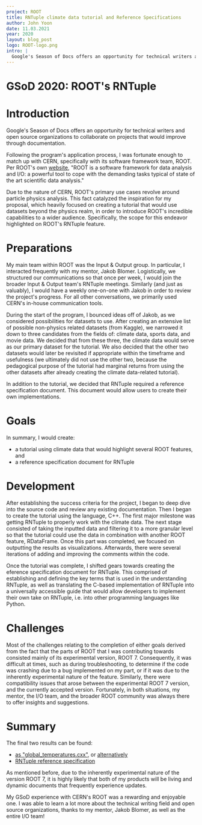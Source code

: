```yaml
---
project: ROOT
title: RNTuple climate data tutorial and Reference Specifications
author: John Yoon
date: 11.03.2021
year: 2020
layout: blog_post
logo: ROOT-logo.png
intro: |
  Google's Season of Docs offers an opportunity for technical writers and open source organizations to collaborate on projects that would improve through documentation. Following the program's application process, I was fortunate enough to match up with CERN, specifically with its software framework team, ROOT. Per ROOT's own [website](https://root.cern.ch/root/htmldoc/guides/primer/ROOTPrimer.html#motivation-and-introduction), "ROOT is a software framework for data analysis and I/O: a powerful tool to cope with the demanding tasks typical of state of the art scientific data analysis." 
---
```


# GSoD 2020: ROOT's RNTuple

# Introduction
Google's Season of Docs offers an opportunity for technical writers and open source organizations to collaborate on projects that would improve through documentation. 

Following the program's application process, I was fortunate enough to match up with CERN, specifically with its software framework team, ROOT. Per ROOT's own [website](https://root.cern.ch/root/htmldoc/guides/primer/ROOTPrimer.html#motivation-and-introduction), "ROOT is a software framework for data analysis and I/O: a powerful tool to cope with the demanding tasks typical of state of the art scientific data analysis."

Due to the nature of CERN, ROOT's primary use cases revolve around particle physics analysis. This fact catalyzed the inspiration for my proposal, which heavily focused on creating a tutorial that would use datasets beyond the physics realm, in order to introduce ROOT's incredible capabilities to a wider audience. Specifically, the scope for this endeavor highlighted on ROOT's RNTuple feature.

# Preparations
My main team within ROOT was the Input & Output group. In particular, I interacted frequently with my mentor, Jakob Blomer. Logistically, we structured our communications so that once per week, I would join the broader Input & Output team's RNTuple meetings. Similarly (and just as valuably), I would have a weekly one-on-one with Jakob in order to review the project's progress. For all other conversations, we primarily used CERN's in-house communication tools.

During the start of the program, I bounced ideas off of Jakob, as we considered possibilities for datasets to use. After creating an extensive list of possible non-physics related datasets (from Kaggle), we narrowed it down to three candidates from the fields of: climate data, sports data, and movie data. We decided that from these three, the climate data would serve as our primary dataset for the tutorial. We also decided that the other two datasets would later be revisited if appropriate within the timeframe and usefulness (we ultimately did not use the other two, because the pedagogical purpose of the tutorial had marginal returns from using the other datasets after already creating the climate data-related tutorial).

In addition to the tutorial, we decided that RNTuple required a reference specification document. This document would allow users to create their own implementations.

# Goals
In summary, I would create:
* a tutorial using climate data that would highlight several ROOT features, and
* a reference specification document for RNTuple

# Development
After establishing the success criteria for the project, I began to deep dive into the source code and review any existing documentation. Then I began to create the tutorial using the language, C++. The first major milestone was getting RNTuple to properly work with the climate data. The next stage consisted of taking the inputted data and filtering it to a more granular level so that the tutorial could use the data in combination with another ROOT feature, RDataFrame. Once this part was completed, we focused on outputting the results as visualizations. Afterwards, there were several iterations of adding and improving the comments within the code.

Once the tutorial was complete, I shifted gears towards creating the eference specification document for RNTuple. This comprised of establishing and defining the key terms that is used in the understanding RNTuple, as well as translating the C-based implementation of RNTuple into a universally accessible guide that would allow developers to implement their own take on RNTuple, i.e. into other programming languages like Python.

# Challenges
Most of the challenges relating to the completion of either goals derived from the fact that the parts of ROOT that I was contributing towards consisted mainly of its experimental version, ROOT 7. Consequently, it was difficult at times, such as during troubleshooting, to determine if the code was crashing due to a bug implemented on my part, or if it was due to the inherently experimental nature of the feature. Similarly, there were compatibility issues that arose between the experimental ROOT 7 version, and the currently accepted version. Fortunately, in both situations, my mentor, the I/O team, and the broader ROOT community was always there to offer insights and suggestions.

# Summary
The final two results can be found:
* [as "global_temperatures.cxx"](https://github.com/root-project/root/tree/master/tutorials/v7), or [alternatively](https://root.cern/doc/master/global__temperatures_8cxx.html)
* [RNTuple reference specification](https://github.com/root-project/root/blob/master/tree/ntuple/v7/doc/specifications.md)

As mentioned before, due to the inherently experimental nature of the version ROOT 7, it is highly likely that both of my products will be living and dynamic documents that frequently experience updates.

My GSoD experience with CERN's ROOT was a rewarding and enjoyable one. I was able to learn a lot more about the technical writing field and open source organizations, thanks to my mentor, Jakob Blomer, as well as the entire I/O team!
